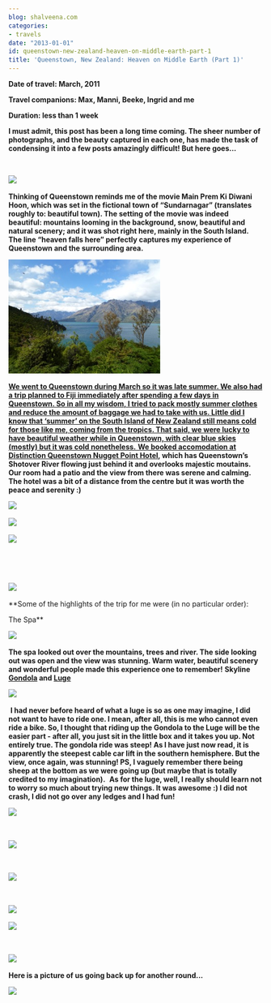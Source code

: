 ```yaml
---
blog: shalveena.com
categories:
- travels
date: "2013-01-01"
id: queenstown-new-zealand-heaven-on-middle-earth-part-1
title: 'Queenstown, New Zealand: Heaven on Middle Earth (Part 1)'
---
```


**Date of travel: March, 2011**

**Travel companions: Max, Manni, Beeke, Ingrid and me**

**Duration: less than 1 week**

**I must admit, this post has been a long time coming. The sheer number of photographs, and the beauty captured in each one, has made the task of condensing it into a few posts amazingly difficult! But here goes...**

 

[![](https://shalveena.files.wordpress.com/2013/01/76d38-p1010851.jpg?w=300)](https://shalveena.files.wordpress.com/2013/01/76d38-p1010851.jpg)

**Thinking of Queenstown reminds me of the movie Main Prem Ki Diwani Hoon, which was set in the fictional town of “Sundarnagar” (translates roughly to: beautiful town). The setting of the movie was indeed beautiful: mountains looming in the background, snow, beautiful and natural scenery; and it was shot right here, mainly in the South Island. The line “heaven falls here” perfectly captures my experience of Queenstown and the surrounding area.**

[![](images/46413-images.jpeg)](https://shalveena.files.wordpress.com/2013/01/03525-p1020068.jpg)

[**We went to Queenstown during March so it was late summer. We also had a trip planned to Fiji immediately after spending a few days in Queenstown. So in all my wisdom, I tried to pack mostly summer clothes and reduce the amount of baggage we had to take with us. Little did I know that ‘summer’ on the South Island of New Zealand still means cold for those like me, coming from the tropics. That said, we were lucky to have beautiful weather while in Queenstown, with clear blue skies (mostly) but it was cold nonetheless.** **We booked accomodation at**](https://shalveena.files.wordpress.com/2013/01/03525-p1020068.jpg) **[Distinction Queenstown Nugget Point Hotel](http://www.nuggetpoint.co.nz/distinction-hotels-queenstown-nugget-point-boutique-hotel-spa/welcome-to-distinction-queenstown_idl=2_idt=3828_id=22069_.html), which has Queenstown’s Shotover River flowing just behind it and overlooks majestic moutains. Our room had a patio and the view from there was serene and calming. The hotel was a bit of a distance from the centre but it was worth the peace and serenity :)**

[![](https://shalveena.files.wordpress.com/2013/01/5482a-166.jpg?w=300)](https://shalveena.files.wordpress.com/2013/01/5482a-166.jpg)

[![](https://shalveena.files.wordpress.com/2013/01/7c938-165.jpg?w=225)](https://shalveena.files.wordpress.com/2013/01/7c938-165.jpg)

[![](https://shalveena.files.wordpress.com/2013/01/fd6c6-102.jpg?w=300)](https://shalveena.files.wordpress.com/2013/01/fd6c6-102.jpg)

 

 

[![](https://shalveena.files.wordpress.com/2013/01/2a628-104.jpg?w=300)](https://shalveena.files.wordpress.com/2013/01/2a628-104.jpg)

**Some of the highlights of the trip for me were (in no particular order):

The Spa**

[![](https://shalveena.files.wordpress.com/2013/01/d828c-img_1321.jpg?w=300)](https://shalveena.files.wordpress.com/2013/01/d828c-img_1321.jpg)

**The spa looked out over the mountains, trees and river. The side looking out was open and the view was stunning. Warm water, beautiful scenery and wonderful people made this experience one to remember!** **Skyline [Gondola](http://www.skyline.co.nz/queenstown/gondola/) and [Luge](http://www.skyline.co.nz/queenstown/luge/)**

[![](https://shalveena.files.wordpress.com/2013/01/53927-p1010858.jpg?w=300)](https://shalveena.files.wordpress.com/2013/01/53927-p1010858.jpg)

 **I had never before heard of what a luge is so as one may imagine, I did not want to have to ride one. I mean, after all, this is me who cannot even ride a bike. So, I thought that riding up the Gondola to the Luge will be the easier part - after all, you just sit in the little box and it takes you up. Not entirely true. The gondola ride was steep! As I have just now read, it is apparently the steepest cable car lift in the southern hemisphere. But the view, once again, was stunning! PS, I vaguely remember there being sheep at the bottom as we were going up (but maybe that is totally credited to my imagination).**  **As for the luge, well, I really should learn not to worry so much about trying new things. It was awesome :) I did not crash, I did not go over any ledges and I had fun!**

[![](https://shalveena.files.wordpress.com/2013/01/2cf5d-p1010849.jpg?w=300)](https://shalveena.files.wordpress.com/2013/01/2cf5d-p1010849.jpg)

 

[![](https://shalveena.files.wordpress.com/2013/01/c5795-p1010850.jpg?w=300)](https://shalveena.files.wordpress.com/2013/01/c5795-p1010850.jpg)

 

[![](https://shalveena.files.wordpress.com/2013/01/d365d-p1010853.jpg?w=300)](https://shalveena.files.wordpress.com/2013/01/d365d-p1010853.jpg)

 

[![](https://shalveena.files.wordpress.com/2013/01/46453-p1010854.jpg?w=225)](https://shalveena.files.wordpress.com/2013/01/46453-p1010854.jpg)

[![](https://shalveena.files.wordpress.com/2013/01/2c65a-107.jpg?w=300)](https://shalveena.files.wordpress.com/2013/01/2c65a-107.jpg)

 

[![](https://shalveena.files.wordpress.com/2013/01/d3817-p1010861.jpg?w=300)](https://shalveena.files.wordpress.com/2013/01/d3817-p1010861.jpg)

**Here is a picture of us going back up for another round...**

[![](https://shalveena.files.wordpress.com/2013/01/79758-p1010859.jpg?w=300)](https://shalveena.files.wordpress.com/2013/01/79758-p1010859.jpg)
